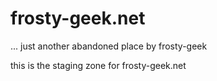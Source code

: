 # frosty-geek.net
... just another abandoned place by frosty-geek

this is the staging zone for frosty-geek.net
